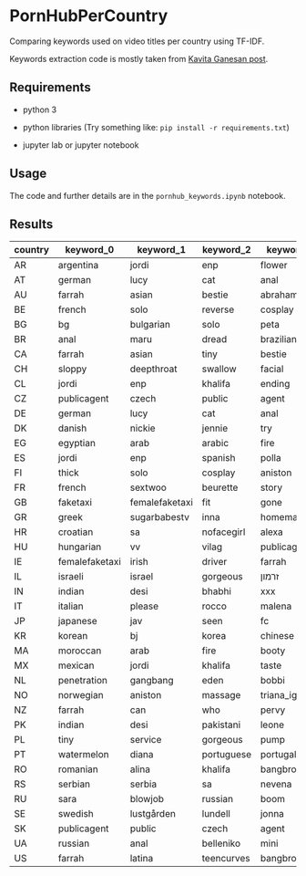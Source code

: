 # PornHubPerCountry
Comparing keywords used on video titles per country using TF-IDF.

Keywords extraction code is mostly taken from [Kavita Ganesan post](https://kavita-ganesan.com/extracting-keywords-from-text-tfidf/).

## Requirements

- python 3

- python libraries (Try something like: `pip install -r requirements.txt`)

- jupyter lab or jupyter notebook

## Usage
The code and further details are in the `pornhub_keywords.ipynb` notebook.

## Results

|country|keyword_0     |keyword_1     |keyword_2 |keyword_3      |keyword_4 |keyword_5   |keyword_6 |keyword_7  |keyword_8 |keyword_9|keyword_10  |keyword_11   |keyword_12 |keyword_13  |keyword_14|
|-------|--------------|--------------|----------|---------------|----------|------------|----------|-----------|----------|---------|------------|-------------|-----------|------------|----------|
|AR     |argentina     |jordi         |enp       |flower         |babes     |fifa        |ending    |spanish    |happy     |seduction|argentinian |asshole      |mk         |khalifa     |whore     |
|AT     |german        |lucy          |cat       |anal           |public    |devil       |or        |tiny       |surprise  |angel    |solo        |cosplay      |gorgeous   |wet         |stranger  |
|AU     |farrah        |asian         |bestie    |abraham        |window    |girlsoutwest|australian|aussie     |time      |girlcum  |fanboy      |catches      |realtor    |games       |bff       |
|BE     |french        |solo          |reverse   |cosplay        |tori      |sacha       |caprice   |belgian    |tiny      |see      |realtor     |teenmegaworld|sleep      |bounce      |anya      |
|BG     |bg            |bulgarian     |solo      |peta           |jensen    |tiny        |cosplay   |yako       |varti     |trial    |tames       |sweetly      |suzi       |stubborn    |shake     |
|BR     |anal          |maru          |dread     |brazilian      |vox       |skylar      |karv      |chi        |brazil    |stella   |raee        |portuguese   |joi        |omg         |free      |
|CA     |farrah        |asian         |tiny      |bestie         |abraham   |biggest     |realtor   |orgasms    |janice    |griffith |daughterswap|fps          |dared      |exxxtrasmall|surprising|
|CH     |sloppy        |deepthroat    |swallow   |facial         |gagging   |blowjob     |solo      |wet        |slap      |deepest  |head        |facialized   |glasses    |masturbation|cosplay   |
|CL     |jordi         |enp           |khalifa   |ending         |teencurves|latina      |gameplay  |fifa       |happy     |chilean  |stella      |bangbros     |booty      |raee        |mk        |
|CZ     |publicagent   |czech         |public    |agent          |car       |glory       |hole      |paid       |swap      |bridge   |cash        |solo         |ever       |cosplay     |wanker    |
|DE     |german        |lucy          |cat       |anal           |public    |witch       |devil     |have       |everything|or       |angel       |that         |train      |vacation    |ever      |
|DK     |danish        |nickie        |jennie    |try            |tiny      |slut        |scumbag   |templates  |rider     |naturals |marie       |darla        |compulsion |camilla     |assaults  |
|EG     |egyptian      |arab          |arabic    |fire           |sixs      |nick        |asw       |translator |shemales  |egyption |sweetest    |nation       |iraqi      |hooker      |hijab     |
|ES     |jordi         |enp           |spanish   |polla          |niño      |el          |canarias  |gameplay   |ending    |happy    |yo          |cumshot      |taste      |fifa        |time      |
|FI     |thick         |solo          |cosplay   |aniston        |cums      |swallows    |massage   |teenie     |run       |puma     |moore       |finnish      |angie      |time        |biggest   |
|FR     |french        |sextwoo       |beurette  |story          |tv        |show        |nikita    |france     |episode   |who      |reality     |anal         |holes      |bellucci    |talk      |
|GB     |faketaxi      |femalefaketaxi|fit       |gone           |price     |pays        |moncler   |fur        |dogging   |cracking |chav        |cabbie       |arse       |daughters   |biggest   |
|GR     |greek         |sugarbabestv  |inna      |homemade       |innaki    |anal        |cries     |adriana    |khalifa   |bangbros |trio        |summer       |sugarbabest|spied       |sirina    |
|HR     |croatian      |sa            |nofacegirl|alexa          |latina    |bangbros    |arab      |srbija     |skole     |serbian  |serbia      |receives     |razbija    |principal   |prima     |
|HU     |hungarian     |vv            |vilag     |publicagent    |car       |tiny        |nofacegirl|valotarasak|valog     |valo     |sound       |sexstar      |retro      |restaurant  |radics    |
|IE     |femalefaketaxi|irish         |driver    |farrah         |faketaxi  |surprise    |bends     |gone       |abraham   |soak     |players     |juices       |gaa        |dublin      |vacation  |
|IL     |israeli       |israel        |gorgeous  |זרמון          |דנה       |zermon      |tel       |stunner    |soon      |slurps   |prone       |possible     |obsession  |mylf        |kibutz    |
|IN     |indian        |desi          |bhabhi    |xxx            |hindi     |leone       |bollywood |chudai     |aunty     |sunny    |ki          |honeymoon    |audio      |mms         |muslim    |
|IT     |italian       |please        |rocco     |malena         |dialogue  |crying      |belen     |painful    |rodriguez |nephew   |anal        |extremely    |cumshots   |khalifa     |biggest   |
|JP     |japanese      |jav           |seen      |fc             |idol      |uncensored  |shaved    |vol        |ppv       |cutie    |caribbean   |seed         |satomi     |san         |ppv_      |
|KR     |korean        |bj            |korea     |chinese        |japanese  |tumblr      |neat      |golf       |scenes    |lee      |jav         |neul         |jung       |ha          |domestic  |
|MA     |moroccan      |arab          |fire      |booty          |sixs      |asw         |latina    |teencurves |bangbros  |egyptian |anal        |pawg         |star       |lela        |muse      |
|MX     |mexican       |jordi         |khalifa   |taste          |enp       |teencurves  |latina    |bangbros   |booty     |mk       |star        |lela         |polla      |niño        |el        |
|NL     |penetration   |gangbang      |eden      |bobbi          |insane    |biggest     |too       |offers     |knows     |helping  |happened    |four         |blackedraw |have        |diamond   |
|NO     |norwegian     |aniston       |massage   |triana_iglesias|norway    |leona       |jens      |form       |leolulu   |biggest  |nicole      |turns        |too        |tiny        |skinned   |
|NZ     |farrah        |can           |who       |pervy          |cums      |cfnmteens   |abraham   |tied       |thottie   |nubile   |cuddle      |daughters    |wanted     |three       |shortest  |
|PK     |indian        |desi          |pakistani |leone          |muslim    |xxx         |hindi     |bollywood  |story     |paki     |bhabhi      |hotel        |sunny      |thirsty     |honeymoon |
|PL     |tiny          |service       |gorgeous  |pump           |polish    |max         |jar       |hell       |too       |guests   |mouth       |before       |small      |daughterswap|brothers  |
|PT     |watermelon    |diana         |portuguese|portugal       |melancia  |cu          |khalifa   |anal       |hotgold   |casting  |style       |tuga         |revealed   |doggy       |doggystyle|
|RO     |romanian      |alina         |khalifa   |bangbros       |nofacegirl|shaven      |sassy     |plugaru    |playboy   |passion  |naked       |mantea       |gags       |domeniuporno|andreea   |
|RS     |serbian       |serbia        |sa        |nevena         |we        |bangbros    |been      |neighbor   |play      |service  |star        |lela         |zrenjanin  |zemun       |worker    |
|RU     |sara          |blowjob       |russian   |boom           |mimi      |anal        |handjob   |cumshot    |vivienne  |jerzy    |hannah      |edging       |doggystyle |moon        |lilu      |
|SE     |swedish       |lustgården    |lundell   |jonna          |cd        |homemade    |scumbag   |tila       |stockholm |ffm      |cheetah     |charlotta    |amandla    |leolulu     |biggest   |
|SK     |publicagent   |public        |czech     |agent          |car       |swap        |bridge    |cash       |paid      |katrin   |woods       |women        |tourist    |tequila     |stood     |
|UA     |russian       |anal          |belleniko |mini           |diva      |time        |cumshot   |other      |mihanika  |throbbing|cums        |nofacegirl   |each       |schoolgirl  |virginity |
|US     |farrah        |latina        |teencurves|bangbros       |booty     |exxxtrasmall|cfnmteens |abraham    |out       |swallows |vanessa     |thought      |tease      |selling     |nikko     |
